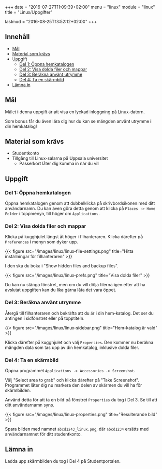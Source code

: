 +++
date = "2016-07-27T11:09:39+02:00"
menu = "linux"
module = "linux"
title = "Linux/Uppgifter"

lastmod = "2016-08-25T13:52:12+02:00"
+++



## Innehåll


+ [Mål](#mål)
+ [Material som krävs](#material-som-krävs)
+ [Uppgift](#uppgift)
	+ [Del 1: Öppna hemkatalogen](#del-1-öppna-hemkatalogen)
	+ [Del 2: Visa dolda filer och mappar](#del-2-visa-dolda-filer-och-mappar)
	+ [Del 3: Beräkna använt utrymme](#del-3-beräkna-använt-utrymme)
	+ [Del 4: Ta en skärmbild](#del-4-ta-en-skärmbild)
+ [Lämna in](#lämna-in)

## Mål

Målet i denna uppgift är att visa en lyckad inloggning på Linux-datorn.

Som bonus får du även lära dig hur du kan se mängden använt utrymme i din
hemkatalog!


## Material som krävs

+ Studentkonto
+ Tillgång till Linux-salarna på Uppsala universitet
    + Passerkort låter dig komma in när du vill



## Uppgift

### Del 1: Öppna hemkatalogen

Öppna hemkatalogen genom att dubbelklicka på skrivbordsikonen med ditt
användarnamn.
Du kan även göra detta genom att klicka på `Places -> Home Folder` i toppmenyn,
till höger om `Applications`.


### Del 2: Visa dolda filer och mappar

Klicka på kugghjulet längst åt höger i filhanteraren.
Klicka därefter på `Preferences` i menyn som dyker upp.

{{< figure src="/images/linux/linux-file-settings.png" title="Hitta inställningar för filhanteraren" >}}

I den ska du boka i "Show hidden files and backup files".

{{< figure src="/images/linux/linux-prefs.png" title="Visa dolda filer" >}}

Du kan nu stänga fönstret, men om du vill dölja filerna igen efter att ha
avslutat uppgiften kan du lika gärna låta det vara öppet.


### Del 3: Beräkna använt utrymme

Återgå till filhanteraren och bekräfta att du är i din hem-katalog.
Det ser du antingen i sidfönstret eller på topptiteln.

{{< figure src="/images/linux/linux-sidebar.png" title="Hem-katalog är vald" >}}

Klicka därefter på kugghjulet och välj `Properties`.
Den kommer nu beräkna mängden data som tas upp av din hemkatalog, inklusive
dolda filer.

### Del 4: Ta en skärmbild

Öppna programmet `Applications -> Accessories -> Screenshot`.

Välj "Select area to grab" och klicka därefter på "Take Screenshot".
Programmet låter dig nu markera den delen av skärmen du vill ha för
skärmbilden.

Använd detta för att ta en bild på fönstret `Properties` du tog i Del 3.
Se till att ditt användarnamn syns.

{{< figure src="/images/linux/linux-properties.png" title="Resulterande bild" >}}

Spara bilden med namnet `abcd1243_linux.png`, där `abcd1234` ersätts med
användarnamnet för ditt studentkonto.


## Lämna in

Ladda upp skärmbilden du tog i Del 4 på Studentportalen.
